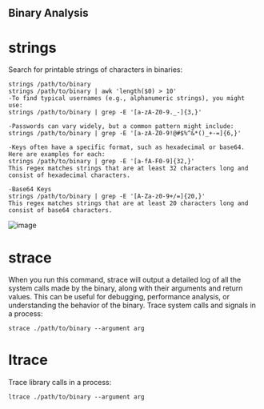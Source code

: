 
## **Binary Analysis**


strings
=======

Search for printable strings of characters in binaries:

 

    strings /path/to/binary
    strings /path/to/binary | awk 'length($0) > 10'
    -To find typical usernames (e.g., alphanumeric strings), you might use:
    strings /path/to/binary | grep -E '[a-zA-Z0-9._-]{3,}'
    
    -Passwords can vary widely, but a common pattern might include:
    strings /path/to/binary | grep -E '[a-zA-Z0-9!@#$%^&*()_+-=]{6,}'
    
    -Keys often have a specific format, such as hexadecimal or base64. Here are examples for each:
    strings /path/to/binary | grep -E '[a-fA-F0-9]{32,}'
    This regex matches strings that are at least 32 characters long and consist of hexadecimal characters.

    -Base64 Keys
    strings /path/to/binary | grep -E '[A-Za-z0-9+/=]{20,}'
    This regex matches strings that are at least 20 characters long and consist of base64 characters.


 ![image](https://github.com/user-attachments/assets/76f4513c-fc6d-4a04-9576-98d6dec0acef)


strace
======
When you run this command, strace will output a detailed log of all the system calls made by the binary, along with their arguments and return values. This can be useful for debugging, performance analysis, or understanding the behavior of the binary.
Trace system calls and signals in a process:

 

    strace ./path/to/binary --argument arg

ltrace
======

Trace library calls in a process:

 

    ltrace ./path/to/binary --argument arg
